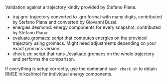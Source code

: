 Validation against a trajectory kindly provided by Stefano Piana.

- traj.gro: trajectory converted to .gro format with many digits, contributed by Stefano Piana and converted by Giovanni Bussi.
- energies.desmond: energy components for every snapshot, contributed by Stefano Piana.
- evaluate.gromacs: script that computes energies on the provided trajectory using gromacs. Might need adjustments depending
  on your exact gromacs version.
- check.sh: script that runs ./evaluate.gromacs on the whole trajectory and performs the comparison.

If everything is setup correctly, use the command `bash check.sh` to obtain RMSE in kcal/mol for individual energy components.
